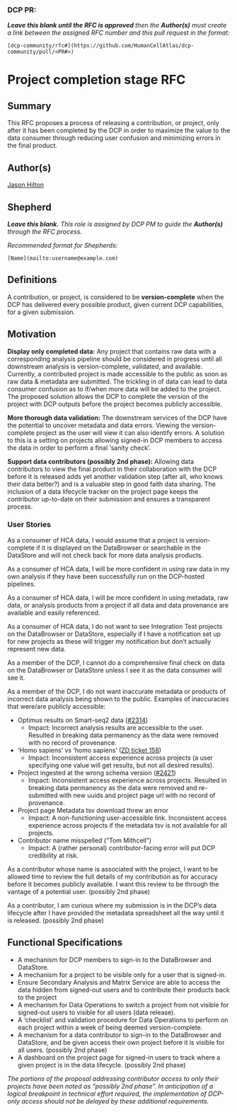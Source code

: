 ### DCP PR:

***Leave this blank until the RFC is approved** then the **Author(s)** must create a link between the assigned RFC number and this pull request in the format:*

`[dcp-community/rfc#](https://github.com/HumanCellAtlas/dcp-community/pull/<PR#>)`

# Project completion stage RFC

## Summary

This RFC proposes a process of releasing a contribution, or project, only after it has been completed by the DCP in order to maximize the value to the data consumer through reducing user confusion and minimizing errors in the final product.

## Author(s)

 [Jason Hilton](mailto:jahilton@stanford.edu)

## Shepherd
***Leave this blank.** This role is assigned by DCP PM to guide the **Author(s)** through the RFC process.*

*Recommended format for Shepherds:*

 `[Name](mailto:username@example.com)`

## Definitions

A contribution, or project, is considered to be **version-complete** when the DCP has delivered every possible product, given current DCP capabilities, for a given submission.

## Motivation

**Display only completed data:**
Any project that contains raw data with a corresponding analysis pipeline should be considered in progress until all downstream analysis is version-complete, validated, and available. Currently, a contributed project is made accessible to the public as soon as raw data & metadata are submitted. The trickling in of data can lead to data consumer confusion as to if/when more data will be added to the project. The proposed solution allows the DCP to complete the version of the project with DCP outputs before the project becomes publicly accessible.

**More thorough data validation:**
The downstream services of the DCP have the potential to uncover metadata and data errors. Viewing the version-complete project as the user will view it can also identify errors. A solution to this is a setting on projects allowing signed-in DCP members to access the data in order to perform a final ‘sanity check’.

**Support data contributors (possibly 2nd phase):**
Allowing data contributors to view the final product in their collaboration with the DCP before it is released adds yet another validation step (after all, who knows their data better?) and is a valuable step in good faith data sharing. The inclusion of a data lifecycle tracker on the project page keeps the contributor up-to-date on their submission and ensures a transparent process.

### User Stories

As a consumer of HCA data, I would assume that a project is version-complete if it is displayed on the DataBrowser or searchable in the DataStore and will not check back for more data analysis products.

As a consumer of HCA data, I will be more confident in using raw data in my own analysis if they have been successfully run on the DCP-hosted pipelines.

As a consumer of HCA data, I will be more confident in using metadata, raw data, or analysis products from a project if all data and data provenance are available and easily referenced.

As a consumer of HCA data, I do not want to see Integration Test projects on the DataBrowser or DataStore, especially if I have a notification set up for new projects as these will trigger my notification but don’t actually represent new data.

As a member of the DCP, I cannot do a comprehensive final check on data on the DataBrowser or DataStore unless I see it as the data consumer will see it.

As a member of the DCP, I do not want inaccurate metadata or products of incorrect data analysis being shown to the public. 
Examples of inaccuracies that were/are publicly accessible:
- Optimus results on Smart-seq2 data ([#2314](https://github.com/HumanCellAtlas/data-store/issues/2314))
  - Impact: Incorrect analysis results are accessible to the user. Resulted in breaking data permanency as the data were removed with no record of provenance.
- ‘Homo sapiens’ vs ‘homo sapiens’ ([ZD ticket 158](https://humancellatlas.zendesk.com/agent/tickets/158))
  - Impact: Inconsistent access experience across projects (a user specifying one value will get results, but not all desired results).
- Project ingested at the wrong schema version ([#2421](https://github.com/HumanCellAtlas/data-store/issues/2421))
  - Impact: Inconsistent access experience across projects. Resulted in breaking data permanency as the data were removed and re-submitted with new uuids and project page url with no record of provenance.
- Project page Metadata tsv download threw an error
  - Impact: A non-functioning user-accessible link. Inconsistent access experience across projects if the metadata tsv is not available for all projects.
- Contributor name misspelled ("Tom Mithcell")
  - Impact: A (rather personal) contributor-facing error will put DCP credibility at risk.

As a contributor whose name is associated with the project, I want to be allowed time to review the full details of my contribution as for accuracy before it becomes publicly available. I want this review to be through the vantage of a potential user. (possibly 2nd phase)

As a contributor, I am curious where my submission is in the DCP’s data lifecycle after I have provided the metadata spreadsheet all the way until it is released. (possibly 2nd phase)


## Functional Specifications

- A mechanism for DCP members to sign-in to the DataBrowser and DataStore.
- A mechanism for a project to be visible only for a user that is signed-in.
- Ensure Secondary Analysis and Matrix Service are able to access the data hidden from signed-out users and to contribute their products back to the project
- A mechanism for Data Operations to switch a project from not visible for signed-out users to visible for all users (data release).
- A ‘checklist’ and validation procedure for Data Operations to perform on each project within a week of being deemed version-complete.
- A mechanism for a data contributor to sign-in to the DataBrowser and DataStore, and be given access their own project before it is visible for all users. (possibly 2nd phase)
- A dashboard on the project page for signed-in users to track where a given project is in the data lifecycle. (possibly 2nd phase)

*The portions of the proposal addressing contributor access to only their projects have been noted as “possibly 2nd phase”. In anticipation of a logical breakpoint in technical effort required, the implementation of DCP-only access should not be delayed by these additional requirements.*
